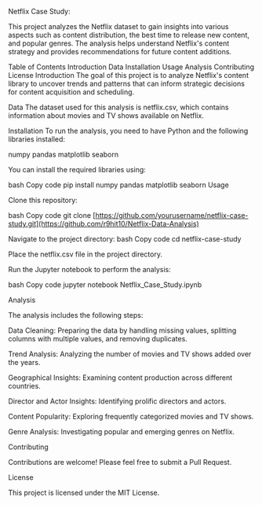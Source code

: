 Netflix Case Study:

This project analyzes the Netflix dataset to gain insights into various aspects such as content distribution, the best time to release new content, and popular genres. The analysis helps understand Netflix's content strategy and provides recommendations for future content additions.

Table of Contents
Introduction
Data
Installation
Usage
Analysis
Contributing
License
Introduction
The goal of this project is to analyze Netflix's content library to uncover trends and patterns that can inform strategic decisions for content acquisition and scheduling.

Data
The dataset used for this analysis is netflix.csv, which contains information about movies and TV shows available on Netflix.

Installation
To run the analysis, you need to have Python and the following libraries installed:

numpy
pandas
matplotlib
seaborn

You can install the required libraries using:

bash
Copy code
pip install numpy pandas matplotlib seaborn
Usage

Clone this repository:

bash
Copy code
git clone [https://github.com/yourusername/netflix-case-study.git](https://github.com/r9hit10/Netflix-Data-Analysis)

Navigate to the project directory:
bash
Copy code
cd netflix-case-study

Place the netflix.csv file in the project directory.

Run the Jupyter notebook to perform the analysis:

bash
Copy code
jupyter notebook Netflix_Case_Study.ipynb

Analysis

The analysis includes the following steps:

Data Cleaning: Preparing the data by handling missing values, splitting columns with multiple values, and removing duplicates.

Trend Analysis: Analyzing the number of movies and TV shows added over the years.

Geographical Insights: Examining content production across different countries.

Director and Actor Insights: Identifying prolific directors and actors.

Content Popularity: Exploring frequently categorized movies and TV shows.

Genre Analysis: Investigating popular and emerging genres on Netflix.

Contributing

Contributions are welcome! Please feel free to submit a Pull Request.

License

This project is licensed under the MIT License.
